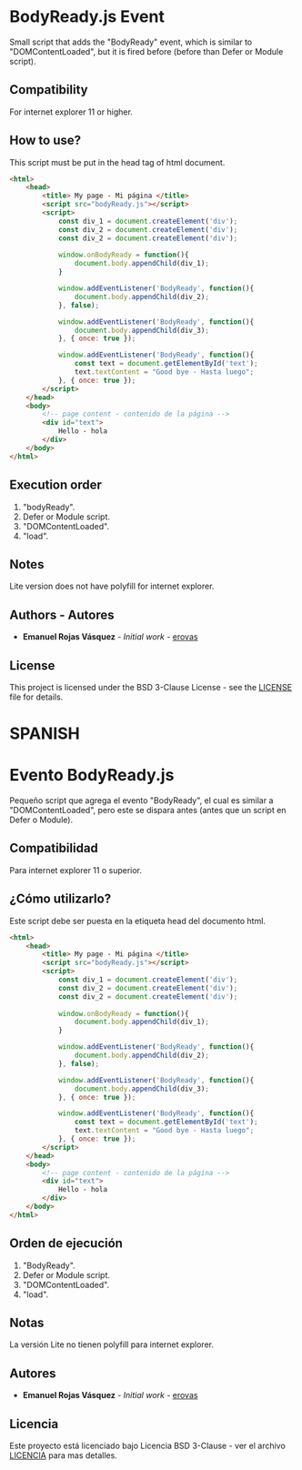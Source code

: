 # BodyReady.js Event
Small script that adds the "BodyReady" event, which is similar to "DOMContentLoaded", but it is fired before (before than Defer or Module script).

## Compatibility

For internet explorer 11 or higher.

## How to use?

This script must be put in the head tag of html document.

``` html
<html>
    <head>
        <title> My page - Mi página </title>
        <script src="bodyReady.js"></script>
        <script>
            const div_1 = document.createElement('div');
            const div_2 = document.createElement('div');
            const div_2 = document.createElement('div');
            
            window.onBodyReady = function(){
                document.body.appendChild(div_1);
            }

            window.addEventListener('BodyReady', function(){
                document.body.appendChild(div_2);
            }, false);

            window.addEventListener('BodyReady', function(){
                document.body.appendChild(div_3);
            }, { once: true });

            window.addEventListener('BodyReady', function(){
                const text = document.getElementById('text');
                text.textContent = "Good bye - Hasta luego";
            }, { once: true });
        </script>
    </head>
    <body>
        <!-- page content - contenido de la página -->
        <div id="text">
            Hello - hola
        </div>
    </body>
</html>
```

## Execution order

1. "bodyReady".
2. Defer or Module script.
3. "DOMContentLoaded".
4. "load".

## Notes

Lite version does not have polyfill for internet explorer.

## Authors - Autores

* **Emanuel Rojas Vásquez** - *Initial work* - [erovas](https://github.com/erovas)

## License

This project is licensed under the BSD 3-Clause License - see the [LICENSE](https://github.com/erovas/bodyReady.js/blob/main/LICENSE) file for details.



# SPANISH

# Evento BodyReady.js
Pequeño script que agrega el evento "BodyReady", el cual es similar a "DOMContentLoaded", pero este se dispara antes (antes que un script en Defer o Module).

## Compatibilidad

Para internet explorer 11 o superior.

## ¿Cómo utilizarlo?

Este script debe ser puesta en la etiqueta head del documento html.

``` html
<html>
    <head>
        <title> My page - Mi página </title>
        <script src="bodyReady.js"></script>
        <script>
            const div_1 = document.createElement('div');
            const div_2 = document.createElement('div');
            const div_2 = document.createElement('div');
            
            window.onBodyReady = function(){
                document.body.appendChild(div_1);
            }

            window.addEventListener('BodyReady', function(){
                document.body.appendChild(div_2);
            }, false);

            window.addEventListener('BodyReady', function(){
                document.body.appendChild(div_3);
            }, { once: true });

            window.addEventListener('BodyReady', function(){
                const text = document.getElementById('text');
                text.textContent = "Good bye - Hasta luego";
            }, { once: true });
        </script>
    </head>
    <body>
        <!-- page content - contenido de la página -->
        <div id="text">
            Hello - hola
        </div>
    </body>
</html>
```

## Orden de ejecución

1. "BodyReady".
2. Defer or Module script.
3. "DOMContentLoaded".
4. "load".

## Notas

La versión Lite no tienen polyfill para internet explorer.


## Autores

* **Emanuel Rojas Vásquez** - *Initial work* - [erovas](https://github.com/erovas)

## Licencia

Este proyecto está licenciado bajo Licencia BSD 3-Clause - ver el archivo [LICENCIA](https://github.com/erovas/bodyReady.js/blob/main/LICENSE) para mas detalles.

